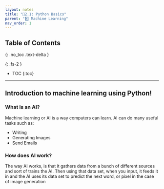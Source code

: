 ```yaml
---
layout: notes
title: "📓2.1: Python Basics" 
parent: "4️⃣ Machine Learning"
nav_order: 1
---
```


## Table of Contents
{: .no_toc .text-delta }

{: .fs-2 }
- TOC
{:toc}

---

## Introduction to machine learning using Python!
### What is an AI?

Machine learning or AI is a way computers can learn.
AI can do many useful tasks such as:

- Writing
- Generating Images
- Send Emails

### How does AI work?

The way AI works, 
is that it gathers data from a bunch of different sources and sort of trains the AI.
Then using that data set, when you input, 
it feeds it in and the AI uses its data set to predict the next word, 
or pixel in the case of image generation

